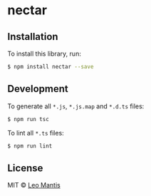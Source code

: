 # nectar

## Installation

To install this library, run:

```bash
$ npm install nectar --save
```

## Development

To generate all `*.js`, `*.js.map` and `*.d.ts` files:

```bash
$ npm run tsc
```

To lint all `*.ts` files:

```bash
$ npm run lint
```

## License

MIT © [Leo Mantis](leo.mantis@brafton.com)
